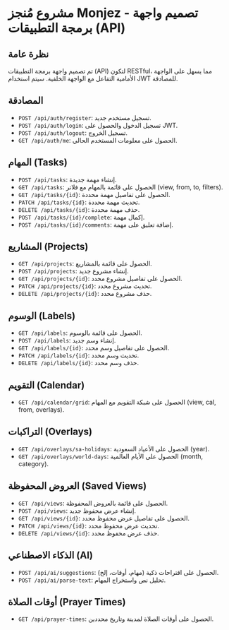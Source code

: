 # مشروع مُنجز Monjez - تصميم واجهة برمجة التطبيقات (API)

## نظرة عامة

تم تصميم واجهة برمجة التطبيقات (API) لتكون RESTful، مما يسهل على الواجهة الأمامية التفاعل مع الواجهة الخلفية. سيتم استخدام JWT للمصادقة.

## المصادقة

- `POST /api/auth/register`: تسجيل مستخدم جديد.
- `POST /api/auth/login`: تسجيل الدخول والحصول على JWT.
- `POST /api/auth/logout`: تسجيل الخروج.
- `GET /api/auth/me`: الحصول على معلومات المستخدم الحالي.

## المهام (Tasks)

- `POST /api/tasks`: إنشاء مهمة جديدة.
- `GET /api/tasks`: الحصول على قائمة بالمهام مع فلاتر (view, from, to, filters).
- `GET /api/tasks/{id}`: الحصول على تفاصيل مهمة محددة.
- `PATCH /api/tasks/{id}`: تحديث مهمة محددة.
- `DELETE /api/tasks/{id}`: حذف مهمة محددة.
- `POST /api/tasks/{id}/complete`: إكمال مهمة.
- `POST /api/tasks/{id}/comments`: إضافة تعليق على مهمة.

## المشاريع (Projects)

- `GET /api/projects`: الحصول على قائمة بالمشاريع.
- `POST /api/projects`: إنشاء مشروع جديد.
- `GET /api/projects/{id}`: الحصول على تفاصيل مشروع محدد.
- `PATCH /api/projects/{id}`: تحديث مشروع محدد.
- `DELETE /api/projects/{id}`: حذف مشروع محدد.

## الوسوم (Labels)

- `GET /api/labels`: الحصول على قائمة بالوسوم.
- `POST /api/labels`: إنشاء وسم جديد.
- `GET /api/labels/{id}`: الحصول على تفاصيل وسم محدد.
- `PATCH /api/labels/{id}`: تحديث وسم محدد.
- `DELETE /api/labels/{id}`: حذف وسم محدد.

## التقويم (Calendar)

- `GET /api/calendar/grid`: الحصول على شبكة التقويم مع المهام (view, cal, from, overlays).

## التراكبات (Overlays)

- `GET /api/overlays/sa-holidays`: الحصول على الأعياد السعودية (year).
- `GET /api/overlays/world-days`: الحصول على الأيام العالمية (month, category).

## العروض المحفوظة (Saved Views)

- `GET /api/views`: الحصول على قائمة بالعروض المحفوظة.
- `POST /api/views`: إنشاء عرض محفوظ جديد.
- `GET /api/views/{id}`: الحصول على تفاصيل عرض محفوظ محدد.
- `PATCH /api/views/{id}`: تحديث عرض محفوظ محدد.
- `DELETE /api/views/{id}`: حذف عرض محفوظ محدد.

## الذكاء الاصطناعي (AI)

- `POST /api/ai/suggestions`: الحصول على اقتراحات ذكية (مهام، أوقات، إلخ).
- `POST /api/ai/parse-text`: تحليل نص واستخراج المهام.

## أوقات الصلاة (Prayer Times)

- `GET /api/prayer-times`: الحصول على أوقات الصلاة لمدينة وتاريخ محددين.


